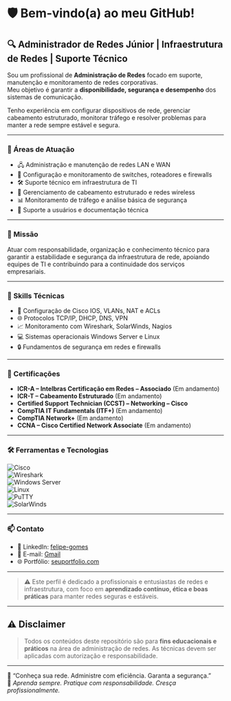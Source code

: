 # 🛡️ Bem-vindo(a) ao meu GitHub!

## 🔍 Administrador de Redes Júnior | Infraestrutura de Redes | Suporte Técnico

Sou um profissional de **Administração de Redes** focado em suporte, manutenção e monitoramento de redes corporativas.  
Meu objetivo é garantir a **disponibilidade, segurança e desempenho** dos sistemas de comunicação.

Tenho experiência em configurar dispositivos de rede, gerenciar cabeamento estruturado, monitorar tráfego e resolver problemas para manter a rede sempre estável e segura.

---

### 💼 Áreas de Atuação

- 🖧 Administração e manutenção de redes LAN e WAN  
- 🔄 Configuração e monitoramento de switches, roteadores e firewalls  
- 🛠️ Suporte técnico em infraestrutura de TI  
- 📶 Gerenciamento de cabeamento estruturado e redes wireless  
- 📊 Monitoramento de tráfego e análise básica de segurança  
- 🧰 Suporte a usuários e documentação técnica  

---

### 🎯 Missão

Atuar com responsabilidade, organização e conhecimento técnico para garantir a estabilidade e segurança da infraestrutura de rede, apoiando equipes de TI e contribuindo para a continuidade dos serviços empresariais.

---

### 🚀 Skills Técnicas

- 🔧 Configuração de Cisco IOS, VLANs, NAT e ACLs  
- 🌐 Protocolos TCP/IP, DHCP, DNS, VPN  
- 📈 Monitoramento com Wireshark, SolarWinds, Nagios  
- 💻 Sistemas operacionais Windows Server e Linux  
- 🔒 Fundamentos de segurança em redes e firewalls  

---

### 🏅 Certificações

- **ICR-A – Intelbras Certificação em Redes – Associado** (Em andamento)  
- **ICR-T – Cabeamento Estruturado** (Em andamento)  
- **Certified Support Technician (CCST) – Networking – Cisco**  
- **CompTIA IT Fundamentals (ITF+)** (Em andamento)  
- **CompTIA Network+** (Em andamento)  
- **CCNA – Cisco Certified Network Associate** (Em andamento)  

---

### 🛠️ Ferramentas e Tecnologias

![Cisco](https://img.shields.io/badge/Cisco-1BA0D7?style=for-the-badge&logo=cisco&logoColor=white)  
![Wireshark](https://img.shields.io/badge/Wireshark-1679A7?style=for-the-badge&logo=wireshark&logoColor=white)  
![Windows Server](https://img.shields.io/badge/Windows_Server-0078D6?style=for-the-badge&logo=windows&logoColor=white)  
![Linux](https://img.shields.io/badge/Linux-FCC624?style=for-the-badge&logo=linux&logoColor=black)  
![PuTTY](https://img.shields.io/badge/PuTTY-000000?style=for-the-badge&logo=putty&logoColor=white)  
![SolarWinds](https://img.shields.io/badge/SolarWinds-FF6600?style=for-the-badge)  

---

### 📫 Contato

- 🔗 LinkedIn: [felipe-gomes](https://www.linkedin.com/in/felipe-gomes-1536b8372/)  
- 📧 E-mail: [Gmail](yorrison.souza.corporativo@gmail.com)  
- 🌐 Portfólio: [seuportfolio.com](https://seuportfolio.com)  

---

> ⚠️ Este perfil é dedicado a profissionais e entusiastas de redes e infraestrutura, com foco em **aprendizado contínuo, ética e boas práticas** para manter redes seguras e estáveis.

---

## ⚠️ Disclaimer

> Todos os conteúdos deste repositório são para **fins educacionais e práticos** na área de administração de redes. As técnicas devem ser aplicadas com autorização e responsabilidade.

---

🧠 “Conheça sua rede. Administre com eficiência. Garanta a segurança.”  
🔗 *Aprenda sempre. Pratique com responsabilidade. Cresça profissionalmente.*
